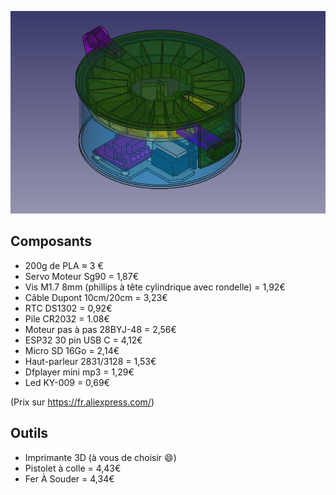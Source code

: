 
![Modèle 3D](/images/body_3d.png)

Composants 
----------

- 200g de PLA ≈ 3 €
- Servo Moteur Sg90 = 1,87€
- Vis M1.7 8mm (phillips à tête cylindrique avec rondelle) = 1,92€
- Câble Dupont 10cm/20cm =  3,23€
- RTC DS1302 = 0,92€
- Pile CR2032 = 1.08€
- Moteur pas à pas 28BYJ-48 = 2,56€
- ESP32 30 pin USB C = 4,12€
- Micro SD 16Go = 2,14€
- Haut-parleur 2831/3128 = 1,53€
- Dfplayer mini mp3 = 1,29€
- Led KY-009 = 0,69€

(Prix sur https://fr.aliexpress.com/)

Outils
------

- Imprimante 3D (à vous de choisir :smile:)
- Pistolet à colle = 4,43€
- Fer À Souder = 4,34€
